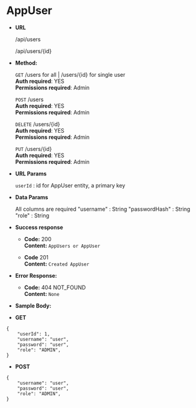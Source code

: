 # **AppUser**

- **URL**

  /api/users

  /api/users/{id}

- **Method:**

  `GET` /users for all | /users/{id} for single user<br />
  **Auth required**: YES<br />
  **Permissions required**: Admin<br />

  `POST` /users<br />
  **Auth required**: YES<br />
  **Permissions required**: Admin<br />

  `DELETE` /users/{id}<br />
  **Auth required**: YES<br />
  **Permissions required**: Admin<br />

  `PUT` /users/{id}<br />
  **Auth required**: YES<br />
  **Permissions required**: Admin<br />

- **URL Params**

  `userId` : id for AppUser entity, a primary key

- **Data Params**

  All columns are required
  "username" : String
  "passwordHash" : String
  "role" : String

- **Success response**

  - **Code:** 200 <br />
    **Content:** `AppUsers or AppUser`

  - **Code** 201 <br />
    **Content:** `Created AppUser`

- **Error Response:**

  - **Code:** 404 NOT_FOUND <br />
    **Content:** `None`

- **Sample Body:**

- **GET**

```
{
    "userId": 1,
    "username": "user",
    "password": "user",
    "role": "ADMIN",
}
```

- **POST**

```
{
    "username": "user",
    "password": "user",
    "role": "ADMIN",
}
```